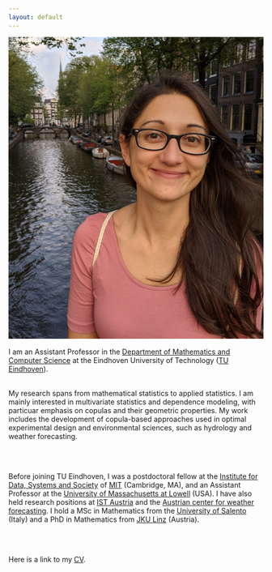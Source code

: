 ```yaml
---
layout: default
---
```


<img class="profile-picture" src="eli.jpg">

I am an Assistant Professor in the [Department of Mathematics and Computer Science](https://www.tue.nl/en/our-university/departments/mathematics-and-computer-science) at the Eindhoven University of Technology ([TU Eindhoven](https://www.tue.nl)).
<br>
<br>

My research spans from mathematical statistics to applied statistics. I am mainly interested in multivariate statistics and dependence modeling, with particuar emphasis on copulas and their geometric properties. My work includes the development of copula-based approaches used in optimal experimental design and environmental sciences, such as hydrology and weather forecasting.

<br>
<br>

Before joining TU Eindhoven, I was a postdoctoral fellow at the [Institute for Data, Systems and Society](https://idss.mit.edu/) of [MIT](https://www.mit.edu) (Cambridge, MA), and an Assistant Professor at the  [University of Massachusetts at Lowell](https://www.uml.edu/sciences/mathematics/) (USA). I have also held research positions at [IST Austria](https://ist.ac.at/en/home/) and the [Austrian center for weather forecasting](https://www.zamg.ac.at/cms/en/news). I hold a MSc in Mathematics from the [University of Salento](https://international.unisalento.it/departments/mathematics-and-physics) (Italy) and a PhD in Mathematics from [JKU Linz](https://www.jku.at/en/institute-of-applied-statistics/) (Austria). 

<br>
<br>

Here is a link to my [CV](PerroneCV.pdf).
